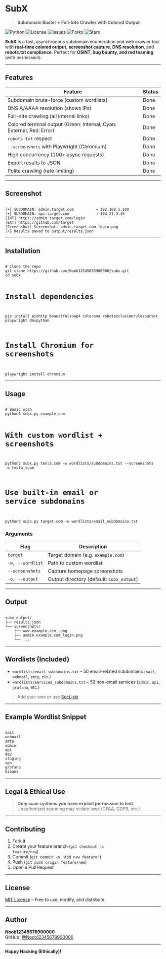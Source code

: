 # SubX

> **Subdomain Buster + Full-Site Crawler with Colored Output**

![Python](https://img.shields.io/badge/python-3.8%2B-blue)
![License](https://img.shields.io/badge/license-MIT-green)
![Issues](https://img.shields.io/github/issues/Noob12345678900000/subx)
![Forks](https://img.shields.io/github/forks/Noob12345678900000/subx?style=social)
![Stars](https://img.shields.io/github/stars/Noob12345678900000/subx?style=social)

**SubX** is a fast, asynchronous subdomain enumeration and web crawler tool with **real-time colored output**, **screenshot capture**, **DNS resolution**, and **robots.txt compliance**. Perfect for **OSINT, bug bounty, and red teaming** (with permission).

---

## Features

| Feature | Status |
|-------|--------|
| Subdomain brute-force (custom wordlists) | Done |
| DNS A/AAAA resolution (shows IPs) | Done |
| Full-site crawling (all internal links) | Done |
| Colored terminal output (Green: Internal, Cyan: External, Red: Error) | Done |
| `robots.txt` respect | Done |
| `--screenshots` with Playwright (Chromium) | Done |
| High concurrency (100+ async requests) | Done |
| Export results to JSON | Done |
| Polite crawling (rate limiting) | Done |

---

## Screenshot

<code>
[+] SUBDOMAIN: admin.target.com          → 192.168.1.100
[+] SUBDOMAIN: api.target.com            → 104.21.3.45
[INT] https://admin.target.com/login
[EXT] https://github.com/target
[Screenshot] Screenshot: admin.target.com_login.png
[+] Results saved to output/results.json
</code>

---

## Installation

<code>
# Clone the repo
git clone https://github.com/Noob12345678900000/subx.git
cd subx

# Install dependencies
pip install aiohttp beautifulsoup4 colorama robotexclusionrulesparser playwright dnspython

# Install Chromium for screenshots
playwright install chromium
</code>

---

## Usage

<code>
# Basic scan
python3 subx.py example.com

# With custom wordlist + screenshots
python3 subx.py tesla.com -w wordlists/subdomains.txt --screenshots -o tesla_scan

# Use built-in email or service subdomains
python3 subx.py target.com -w wordlists/email_subdomains.txt
</code>

### Arguments

| Flag | Description |
|------|-----------|
| `target` | Target domain (e.g. `example.com`) |
| `-w, --wordlist` | Path to custom wordlist |
| `--screenshots` | Capture homepage screenshots |
| `-o, --output` | Output directory (default: `subx_output`) |

---

## Output

<code>
subx_output/
├── results.json
└── screenshots/
    ├── www.example.com_.png
    ├── admin.example.com_login.png
    └── ...
</code>

---

## Wordlists (Included)

- `wordlists/email_subdomains.txt` – 50 email-related subdomains (`mail`, `webmail`, `smtp`, etc.)
- `wordlists/services_subdomains.txt` – 50 non-email services (`admin`, `api`, `grafana`, etc.)

> Add your own or use [SecLists](https://github.com/danielmiessler/SecLists)

---

## Example Wordlist Snippet

<code>
mail
webmail
smtp
admin
api
dev
staging
vpn
grafana
kibana
</code>

---

## Legal & Ethical Use

> **Only scan systems you have explicit permission to test.**  
> Unauthorized scanning may violate laws (CFAA, GDPR, etc.).

---

## Contributing

1. Fork it
2. Create your feature branch (<code>git checkout -b feature/new</code>)
3. Commit (<code>git commit -m 'Add new feature'</code>)
4. Push (<code>git push origin feature/new</code>)
5. Open a Pull Request

---

## License

[MIT License](LICENSE) – Free to use, modify, and distribute.

---

## Author

**Noob12345678900000**  
GitHub: [@Noob12345678900000](https://github.com/Noob12345678900000)

---

**Happy Hacking (Ethically)!**
